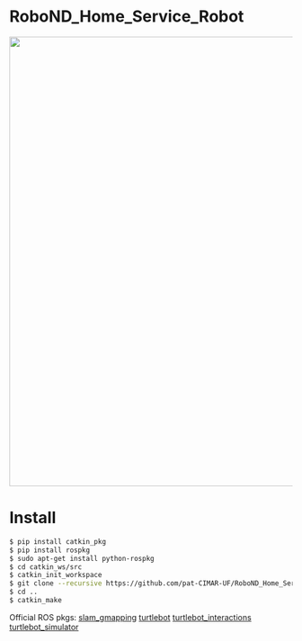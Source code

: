 # RoboND_Home_Service_Robot
<p align="center">
    <img src="image/demo2.gif" width="800px" alt=""/>
</p>

# Install

```bash
$ pip install catkin_pkg
$ pip install rospkg
$ sudo apt-get install python-rospkg
$ cd catkin_ws/src
$ catkin_init_workspace
$ git clone --recursive https://github.com/pat-CIMAR-UF/RoboND_Home_Service_Robot.git
$ cd ..
$ catkin_make
```

Official ROS pkgs:
[slam_gmapping](https://github.com/ros-perception/slam_gmapping.git)
[turtlebot](https://github.com/turtlebot/turtlebot.git)
[turtlebot_interactions](https://github.com/turtlebot/turtlebot_interactions.git)
[turtlebot_simulator](https://github.com/turtlebot/turtlebot_simulator.git)


